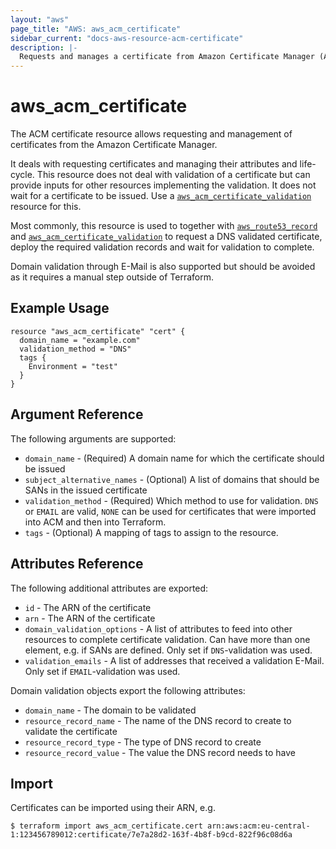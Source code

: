 ```yaml
---
layout: "aws"
page_title: "AWS: aws_acm_certificate"
sidebar_current: "docs-aws-resource-acm-certificate"
description: |-
  Requests and manages a certificate from Amazon Certificate Manager (ACM).
---
```


# aws_acm_certificate

The ACM certificate resource allows requesting and management of certificates
from the Amazon Certificate Manager.

It deals with requesting certificates and managing their attributes and life-cycle.
This resource does not deal with validation of a certificate but can provide inputs
for other resources implementing the validation. It does not wait for a certificate to be issued.
Use a [`aws_acm_certificate_validation`](acm_certificate_validation.html) resource for this.

Most commonly, this resource is used to together with [`aws_route53_record`](route53_record.html) and
[`aws_acm_certificate_validation`](acm_certificate_validation.html) to request a DNS validated certificate,
deploy the required validation records and wait for validation to complete.

Domain validation through E-Mail is also supported but should be avoided as it requires a manual step outside
of Terraform.

## Example Usage

```hcl
resource "aws_acm_certificate" "cert" {
  domain_name = "example.com"
  validation_method = "DNS"
  tags {
    Environment = "test"
  }
}
```

## Argument Reference

The following arguments are supported:

* `domain_name` - (Required) A domain name for which the certificate should be issued
* `subject_alternative_names` - (Optional) A list of domains that should be SANs in the issued certificate
* `validation_method` - (Required) Which method to use for validation. `DNS` or `EMAIL` are valid, `NONE` can be used for certificates that were imported into ACM and then into Terraform.
* `tags` - (Optional) A mapping of tags to assign to the resource.

## Attributes Reference

The following additional attributes are exported:

* `id` - The ARN of the certificate
* `arn` - The ARN of the certificate
* `domain_validation_options` - A list of attributes to feed into other resources to complete certificate validation. Can have more than one element, e.g. if SANs are defined. Only set if `DNS`-validation was used.
* `validation_emails` - A list of addresses that received a validation E-Mail. Only set if `EMAIL`-validation was used.

Domain validation objects export the following attributes:

* `domain_name` - The domain to be validated
* `resource_record_name` - The name of the DNS record to create to validate the certificate
* `resource_record_type` - The type of DNS record to create
* `resource_record_value` - The value the DNS record needs to have

## Import

Certificates can be imported using their ARN, e.g.

```
$ terraform import aws_acm_certificate.cert arn:aws:acm:eu-central-1:123456789012:certificate/7e7a28d2-163f-4b8f-b9cd-822f96c08d6a
```
